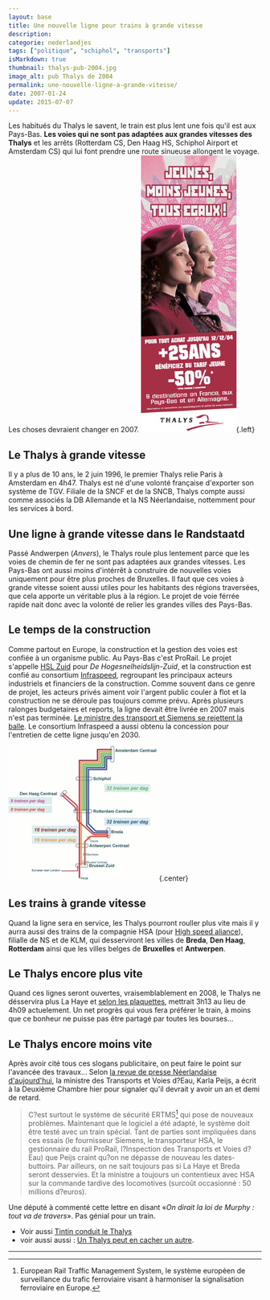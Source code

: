 ```yaml
---
layout: base
title: Une nouvelle ligne pour trains à grande vitesse
description: 
categorie: nederlandjes
tags: ["politique", "schiphol", "transports"]
isMarkdown: true
thumbnail: thalys-pub-2004.jpg
image_alt: pub Thalys de 2004
permalink: une-nouvelle-ligne-a-grande-vitesse/
date: 2007-01-24
update: 2015-07-07
---
```




Les habitués du Thalys le savent, le train est plus lent une fois qu'il est aux Pays-Bas. **Les voies qui ne sont pas adaptées aux grandes vitesses des Thalys** et les arrêts (Rotterdam CS, Den Haag HS, Schiphol Airport et Amsterdam CS) qui lui font prendre une route sinueuse allongent le voyage. Les choses devraient changer en 2007.
![pub Thalys de 2004](thalys-pub-2004.jpg){.left}
## Le Thalys à grande vitesse
Il y a plus de 10 ans, le 2 juin 1996, le premier Thalys relie Paris à Amsterdam en 4h47. Thalys est né d'une volonté française d'exporter son système de TGV. Filiale de la SNCF et de la SNCB, Thalys compte aussi comme associés la DB Allemande et la NS Néerlandaise, nottemment pour les services à bord.

## Une ligne à grande vitesse dans le Randstaatd
Passé Andwerpen (*Anvers*), le Thalys roule plus lentement parce que les voies de chemin de fer ne sont pas adaptées aux grandes vitesses. Les Pays-Bas ont aussi moins d'intérrêt à construire de nouvelles voies uniquement pour être plus proches de Bruxelles. Il faut que ces voies à grande vitesse soient aussi utiles pour les habitants des régions traversées, que cela apporte un véritable plus à la région. Le projet de voie férrée rapide nait donc avec la volonté de relier les grandes villes des Pays-Bas.

## Le temps de la construction
Comme partout en Europe, la construction et la gestion des voies est confiée à un organisme public. Au Pays-Bas c'est ProRail. Le projet s'appelle [HSL Zuid](http://www.hslzuid.nl/) pour *De Hogesnelheidslijn-Zuid*, et la construction est confié au consortium [Infraspeed](http://www.infraspeed.nl/), regroupant les principaux acteurs industriels et financiers de la construction. Comme souvent dans ce genre de projet, les acteurs privés aiment voir l'argent public couler à flot et la construction ne se déroule pas toujours comme prévu. Après plusieurs ralonges budgetaires et reports, la ligne devait être livrée en 2007 mais n'est pas terminée. [Le ministre des transport et Siemens se rejettent la balle](http://www.ambafrance.nl/article.php?id_article=8013). Le consortium Infraspeed a aussi obtenu la concession pour l'entretien de cette ligne jusqu'en 2030.

![la ligne HSL Zuid](ligne-hsl-zuid.png){.center}

## Les trains à grande vitesse
Quand la ligne sera en service, les Thalys pourront rouller plus vite mais il y aurra aussi des trains de la compagnie HSA (pour [High speed aliance](http://www.highspeedalliance.nl/static/hsa/nl/overhsa.html)), filialle de NS et de KLM, qui desserviront les villes de **Breda**, **Den Haag**, **Rotterdam** ainsi que les villes belges de **Bruxelles** et **Antwerpen**.

## Le Thalys encore plus vite
Quand ces lignes seront ouvertes, vraisemblablement en 2008, le Thalys ne désservira plus La Haye et [selon les plaquettes](http://www.hslzuid.nl/hsl/vervoer/reistijden/index.jsp), mettrait 3h13 au lieu de 4h09 actuelement. Un net progrès qui vous fera préférer le train, à moins que ce bonheur ne puisse pas être partagé par toutes les bourses...

## Le Thalys encore moins vite
Après avoir cité tous ces slogans publicitaire, on peut faire le point sur l'avancée des travaux... Selon [la revue de presse Néerlandaise d'aujourd'hui](http://www.ambafrance.nl/article.php?id_article=8135), la ministre des Transports et Voies d?Eau, Karla Peijs, a écrit à la Deuxième Chambre hier pour signaler qu'il devrait y avoir un an et demi de retard. 

> C?est surtout le système de sécurité ERTMS[^1] qui pose de nouveaux problèmes. Maintenant que le logiciel a été adapté, le système doit être testé avec un train spécial. Tant de parties sont impliquées dans ces essais (le fournisseur Siemens, le transporteur HSA, le gestionnaire du rail ProRail, l?Inspection des Transports et Voies d?Eau) que Peijs craint qu?on ne dépasse de nouveau les dates-buttoirs.
> Par ailleurs, on ne sait toujours pas si La Haye et Breda seront desservies. Et la ministre a toujours un contentieux avec HSA sur la commande tardive des locomotives (surcoût occasionné : 50 millions d?euros).

Une député à commenté cette lettre en disant «*On dirait la loi de Murphy : tout va de travers*». Pas génial pour un train.

* Voir aussi [Tintin conduit le Thalys](/tintin-conduit-le-thalys)
* voir aussi aussi : [Un Thalys peut en cacher un autre](/un-thalys-peut-en-cacher-un-autre).
---
[^1]: European Rail Traffic Management System, le système européen de surveillance du trafic ferroviaire visant à harmoniser la signalisation ferroviaire en Europe.
<!-- post notes:
en partant à 18h56, j'arriverais à 22h17 au lieu de 23h 05
--->
